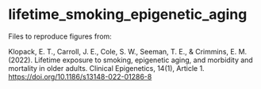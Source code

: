 # lifetime_smoking_epigenetic_aging
Files to reproduce figures from:

Klopack, E. T., Carroll, J. E., Cole, S. W., Seeman, T. E., & Crimmins, E. M. (2022). Lifetime exposure to smoking, epigenetic aging, and morbidity and mortality in older adults. Clinical Epigenetics, 14(1), Article 1. https://doi.org/10.1186/s13148-022-01286-8
